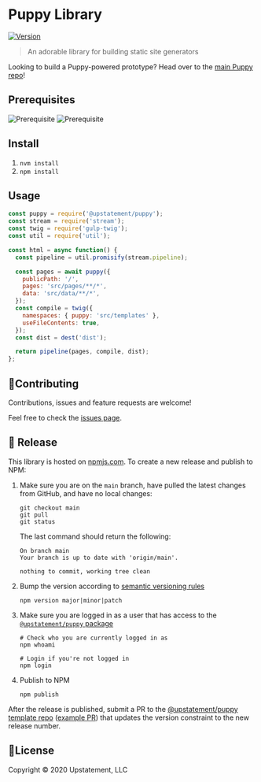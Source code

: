 # Puppy Library

[![Version](https://img.shields.io/npm/v/@upstatement/puppy)](https://npmjs.com/package/@upstatement/puppy)

> An adorable library for building static site generators

Looking to build a Puppy-powered prototype? Head over to the [main Puppy repo](https://github.com/Upstatement/puppy)!

## Prerequisites
![Prerequisite](https://img.shields.io/badge/node-10.13.0-blue.svg)
![Prerequisite](https://img.shields.io/badge/npm-6.4.1-blue.svg)

## Install

1. `nvm install`
2. `npm install`

## Usage

```js
const puppy = require('@upstatement/puppy');
const stream = require('stream');
const twig = require('gulp-twig');
const util = require('util');

const html = async function() {
  const pipeline = util.promisify(stream.pipeline);

  const pages = await puppy({
    publicPath: '/',
    pages: 'src/pages/**/*',
    data: 'src/data/**/*',
  });
  const compile = twig({
    namespaces: { puppy: 'src/templates' },
    useFileContents: true,
  });
  const dist = dest('dist');

  return pipeline(pages, compile, dist);
};

```

## 🤝Contributing

Contributions, issues and feature requests are welcome!

Feel free to check the [issues page](https://github.com/upstatement/puppy-lib/issues).

## 🚀 Release
This library is hosted on [npmjs.com](https://npmjs.com). To create a new release and publish to NPM:

1. Make sure you are on the `main` branch, have pulled the latest changes from GitHub, and have no local changes:

    ```
    git checkout main
    git pull
    git status
    ``` 

    The last command should return the following:

    ```
    On branch main
    Your branch is up to date with 'origin/main'.

    nothing to commit, working tree clean
    ```

2. Bump the version according to [semantic versioning rules](https://semver.org/)

    ```
    npm version major|minor|patch
    ```

3. Make sure you are logged in as a user that has access to the [`@upstatement/puppy` package](https://www.npmjs.com/package/@upstatement/puppy)

    ```
    # Check who you are currently logged in as
    npm whoami

    # Login if you're not logged in
    npm login
    ```

4. Publish to NPM

    ```
    npm publish
    ```

After the release is published, submit a PR to the [@upstatement/puppy template repo](https://github.com/Upstatement/puppy) ([example PR](https://github.com/Upstatement/puppy/pull/179)) that updates the version constraint to the new release number.

## 📝License

Copyright &copy; 2020 Upstatement, LLC
